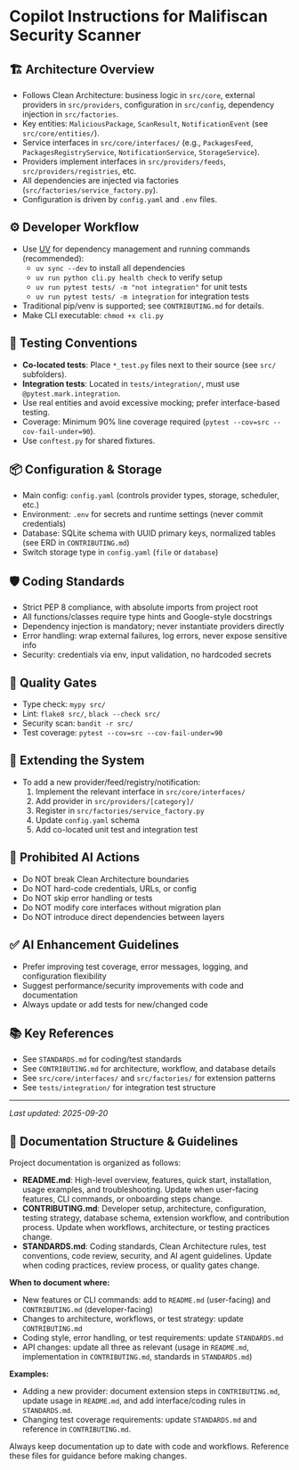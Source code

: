 # Copilot Instructions for Malifiscan Security Scanner

## 🏗️ Architecture Overview
- Follows Clean Architecture: business logic in `src/core`, external providers in `src/providers`, configuration in `src/config`, dependency injection in `src/factories`.
- Key entities: `MaliciousPackage`, `ScanResult`, `NotificationEvent` (see `src/core/entities/`).
- Service interfaces in `src/core/interfaces/` (e.g., `PackagesFeed`, `PackagesRegistryService`, `NotificationService`, `StorageService`).
- Providers implement interfaces in `src/providers/feeds`, `src/providers/registries`, etc.
- All dependencies are injected via factories (`src/factories/service_factory.py`).
- Configuration is driven by `config.yaml` and `.env` files.

## ⚙️ Developer Workflow
- Use [UV](https://github.com/astral-sh/uv) for dependency management and running commands (recommended):
  - `uv sync --dev` to install all dependencies
  - `uv run python cli.py health check` to verify setup
  - `uv run pytest tests/ -m "not integration"` for unit tests
  - `uv run pytest tests/ -m integration` for integration tests
- Traditional pip/venv is supported; see `CONTRIBUTING.md` for details.
- Make CLI executable: `chmod +x cli.py`

## 🧪 Testing Conventions
- **Co-located tests**: Place `*_test.py` files next to their source (see `src/` subfolders).
- **Integration tests**: Located in `tests/integration/`, must use `@pytest.mark.integration`.
- Use real entities and avoid excessive mocking; prefer interface-based testing.
- Coverage: Minimum 90% line coverage required (`pytest --cov=src --cov-fail-under=90`).
- Use `conftest.py` for shared fixtures.

## 📦 Configuration & Storage
- Main config: `config.yaml` (controls provider types, storage, scheduler, etc.)
- Environment: `.env` for secrets and runtime settings (never commit credentials)
- Database: SQLite schema with UUID primary keys, normalized tables (see ERD in `CONTRIBUTING.md`)
- Switch storage type in `config.yaml` (`file` or `database`)

## 🛡️ Coding Standards
- Strict PEP 8 compliance, with absolute imports from project root
- All functions/classes require type hints and Google-style docstrings
- Dependency injection is mandatory; never instantiate providers directly
- Error handling: wrap external failures, log errors, never expose sensitive info
- Security: credentials via env, input validation, no hardcoded secrets

## 🚦 Quality Gates
- Type check: `mypy src/`
- Lint: `flake8 src/`, `black --check src/`
- Security scan: `bandit -r src/`
- Test coverage: `pytest --cov=src --cov-fail-under=90`

## 🧩 Extending the System
- To add a new provider/feed/registry/notification:
  1. Implement the relevant interface in `src/core/interfaces/`
  2. Add provider in `src/providers/[category]/`
  3. Register in `src/factories/service_factory.py`
  4. Update `config.yaml` schema
  5. Add co-located unit test and integration test

## 🚫 Prohibited AI Actions
- Do NOT break Clean Architecture boundaries
- Do NOT hard-code credentials, URLs, or config
- Do NOT skip error handling or tests
- Do NOT modify core interfaces without migration plan
- Do NOT introduce direct dependencies between layers

## ✅ AI Enhancement Guidelines
- Prefer improving test coverage, error messages, logging, and configuration flexibility
- Suggest performance/security improvements with code and documentation
- Always update or add tests for new/changed code

## 📚 Key References
- See `STANDARDS.md` for coding/test standards
- See `CONTRIBUTING.md` for architecture, workflow, and database details
- See `src/core/interfaces/` and `src/factories/` for extension patterns
- See `tests/integration/` for integration test structure

---
_Last updated: 2025-09-20_
## 📝 Documentation Structure & Guidelines

Project documentation is organized as follows:

- **README.md**: High-level overview, features, quick start, installation, usage examples, and troubleshooting. Update when user-facing features, CLI commands, or onboarding steps change.
- **CONTRIBUTING.md**: Developer setup, architecture, configuration, testing strategy, database schema, extension workflow, and contribution process. Update when workflows, architecture, or testing practices change.
- **STANDARDS.md**: Coding standards, Clean Architecture rules, test conventions, code review, security, and AI agent guidelines. Update when coding practices, review process, or quality gates change.

**When to document where:**
- New features or CLI commands: add to `README.md` (user-facing) and `CONTRIBUTING.md` (developer-facing)
- Changes to architecture, workflows, or test strategy: update `CONTRIBUTING.md`
- Coding style, error handling, or test requirements: update `STANDARDS.md`
- API changes: update all three as relevant (usage in `README.md`, implementation in `CONTRIBUTING.md`, standards in `STANDARDS.md`)

**Examples:**
- Adding a new provider: document extension steps in `CONTRIBUTING.md`, update usage in `README.md`, and add interface/coding rules in `STANDARDS.md`.
- Changing test coverage requirements: update `STANDARDS.md` and reference in `CONTRIBUTING.md`.

Always keep documentation up to date with code and workflows. Reference these files for guidance before making changes.
